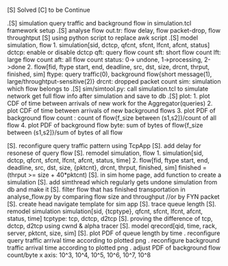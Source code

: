 [S] Solved
[C] to be Continue

.[S] simulation query traffic and background flow in simulation.tcl
     framework setup
.[S] analyse flow out.tr: flow delay, flow packet-drop, flow throughtput
    [S] using python script to replace awk script
.[S] model simulation, flow
    1. simulation[sid, dctcp, qfcnt, sfcnt, lfcnt, afcnt, status]
            dctcp: enable or disable dctcp
            qft: query flow count
            sft: short flow count
            lft: large flow count
            aft: all flow count
            status: 0-> undone, 1->processing, 2->done
    2. flow[fid, ftype start, end, deadline, src, dst, size, drcnt, thrput, finished, sim]
            ftype: query traffic(0), background flow{short message(1), large/throughtput-sensitive(2)}
            drcnt: dropped packet count
            sim: simulation which flow belongs to
.[S] sim/simtool.py: call simulation.tcl to simulate network
     get full flow info after simulation and save to db
.[S] plot:
        1. plot CDF of time between arrivals of new work for the Aggregator(queries)
        2. plot CDF of time between arrivals of new background flows
        3. plot PDF of background flow count : count of flow{f_size between (s1,s2]}/count of all flow
        4. plot PDF of background flow byte: sum of bytes of flow{f_size between (s1,s2]}/sum of bytes of all flow

[S]. reconfigure query traffic pattern using TcpApp
[S]. add delay for resonese of query flow
[S]. remodel simulation, flow
    1. simulation[sid, dctcp, qfcnt, sfcnt, lfcnt, afcnt, status, time]
    2. flow[fid, ftype start, end, deadline, src, dst, size, {pktcnt}, drcnt, thrput, finished, sim]
        finished = (thrput >= size + 40*pktcnt)
[S]. in sim home page, add function to create a simulation
[S]. add simthread which regularly gets undone simulation from db and make it
[S]. filter flow that has finished transportation in analyse_flow.py by comparing flow size and throughput //or by FYN packet
[S]. create head navigate template for sim app
[S]. trace queue length
[S]. remodel simulation
    simulation[sid, {tcptype}, qfcnt, sfcnt, lfcnt, afcnt, status, time]
        tcptype: tcp, dctcp, d2tcp
[S]. proving the difference of tcp, dctcp, d2tcp using cwnd & alpha tracer
[S]. model qrecord[qid, time, rack, server, pktcnt, size, sim]
[S]. plot PDF of queue length by time
. reconfigure query traffic arrival time according to plotted png
. reconfigure background traffic arrival time according to plotted png
. adjust PDF of background flow count/byte x axis: 10^3, 10^4, 10^5, 10^6, 10^7, 10^8
